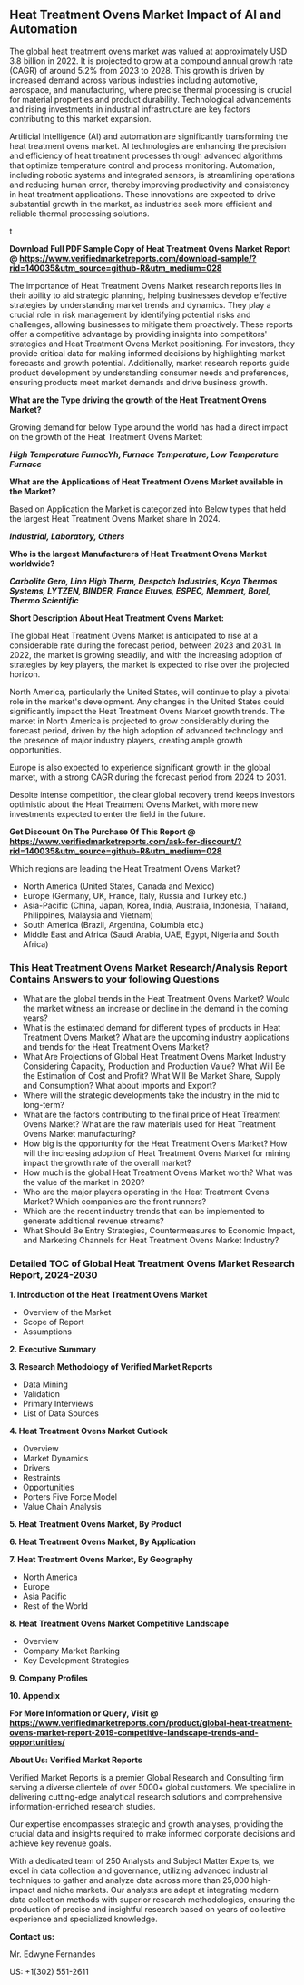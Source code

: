 <h2>Heat Treatment Ovens Market Impact of AI and Automation</h2><p>The global heat treatment ovens market was valued at approximately USD 3.8 billion in 2022. It is projected to grow at a compound annual growth rate (CAGR) of around 5.2% from 2023 to 2028. This growth is driven by increased demand across various industries including automotive, aerospace, and manufacturing, where precise thermal processing is crucial for material properties and product durability. Technological advancements and rising investments in industrial infrastructure are key factors contributing to this market expansion.</p><p>Artificial Intelligence (AI) and automation are significantly transforming the heat treatment ovens market. AI technologies are enhancing the precision and efficiency of heat treatment processes through advanced algorithms that optimize temperature control and process monitoring. Automation, including robotic systems and integrated sensors, is streamlining operations and reducing human error, thereby improving productivity and consistency in heat treatment applications. These innovations are expected to drive substantial growth in the market, as industries seek more efficient and reliable thermal processing solutions.</p>t</p><p id="" class=""><strong>Download Full PDF Sample Copy of Heat Treatment Ovens Market Report @ <a href="https://www.verifiedmarketreports.com/download-sample/?rid=140035&utm_source=github-R&utm_medium=028" target="_blank">https://www.verifiedmarketreports.com/download-sample/?rid=140035&utm_source=github-R&utm_medium=028</a></strong></p><p>The importance of&nbsp;Heat Treatment Ovens Market research reports lies in their ability to aid strategic planning, helping businesses develop effective strategies by understanding market trends and dynamics. They play a crucial role in risk management by identifying potential risks and challenges, allowing businesses to mitigate them proactively. These reports offer a competitive advantage by providing insights into competitors' strategies and Heat Treatment Ovens Market positioning. For investors, they provide critical data for making informed decisions by highlighting market forecasts and growth potential. Additionally, market research reports guide product development by understanding consumer needs and preferences, ensuring products meet market demands and drive business growth.</p><p><strong>What are the&nbsp;Type driving the growth of the Heat Treatment Ovens Market?</strong></p><p id="" class="">Growing demand for below Type around the world has had a direct impact on the growth of the Heat Treatment Ovens Market:</p><em><strong>High Temperature FurnacYh, Furnace Temperature, Low Temperature Furnace</strong></em></p><strong>What are the&nbsp;Applications&nbsp;of Heat Treatment Ovens Market available in the Market?</strong></p><p id="" class="">Based on Application the Market is categorized into Below types that held the largest Heat Treatment Ovens Market share In 2024.</p><em><strong>Industrial, Laboratory, Others</strong></em></p><strong>Who is the largest Manufacturers of Heat Treatment Ovens Market worldwide?</strong></p><p><em><strong>Carbolite Gero, Linn High Therm, Despatch Industries, Koyo Thermos Systems, LYTZEN, BINDER, France Etuves, ESPEC, Memmert, Borel, Thermo Scientific</strong></em></p><p id="" class=""><strong>Short Description About Heat Treatment Ovens Market:</strong></p><p>The global Heat Treatment Ovens Market is anticipated to rise at a considerable rate during the forecast period, between 2023 and 2031. In 2022, the market is growing steadily, and with the increasing adoption of strategies by key players, the market is expected to rise over the projected horizon.</p><p>North America, particularly the United States, will continue to play a pivotal role in the market's development. Any changes in the United States could significantly impact the Heat Treatment Ovens Market growth trends. The market in North America is projected to grow considerably during the forecast period, driven by the high adoption of advanced technology and the presence of major industry players, creating ample growth opportunities.</p><p>Europe is also expected to experience significant growth in the global market, with a strong CAGR during the forecast period from 2024 to 2031.</p><p>Despite intense competition, the clear global recovery trend keeps investors optimistic about the Heat Treatment Ovens Market, with more new investments expected to enter the field in the future.</p><p id="" class=""><strong>Get Discount On The Purchase Of This Report @ <a href="https://www.verifiedmarketreports.com/ask-for-discount/?rid=140035&utm_source=github-R&utm_medium=028" target="_blank">https://www.verifiedmarketreports.com/ask-for-discount/?rid=140035&utm_source=github-R&utm_medium=028</a></strong></p>Which regions are leading the Heat Treatment Ovens Market?</p><ul><li>North America (United States, Canada and Mexico)</li><li>Europe (Germany, UK, France, Italy, Russia and Turkey etc.)</li><li>Asia-Pacific (China, Japan, Korea, India, Australia, Indonesia, Thailand, Philippines, Malaysia and Vietnam)</li><li>South America (Brazil, Argentina, Columbia etc.)</li><li>Middle East and Africa (Saudi Arabia, UAE, Egypt, Nigeria and South Africa)</li></ul><h3 id="" class="">This Heat Treatment Ovens Market Research/Analysis Report Contains Answers to your following Questions</h3><ul><li>What are the global trends in the Heat Treatment Ovens Market? Would the market witness an increase or decline in the demand in the coming years?</li><li>What is the estimated demand for different types of products in Heat Treatment Ovens Market? What are the upcoming industry applications and trends for the Heat Treatment Ovens Market?</li><li>What Are Projections of Global Heat Treatment Ovens Market Industry Considering Capacity, Production and Production Value? What Will Be the Estimation of Cost and Profit? What Will Be Market Share, Supply and Consumption? What about imports and Export?</li><li>Where will the strategic developments take the industry in the mid to long-term?</li><li>What are the factors contributing to the final price of Heat Treatment Ovens Market? What are the raw materials used for Heat Treatment Ovens Market manufacturing?</li><li>How big is the opportunity for the Heat Treatment Ovens Market? How will the increasing adoption of Heat Treatment Ovens Market for mining impact the growth rate of the overall market?</li><li>How much is the global Heat Treatment Ovens Market worth? What was the value of the market In 2020?</li><li>Who are the major players operating in the Heat Treatment Ovens Market? Which companies are the front runners?</li><li>Which are the recent industry trends that can be implemented to generate additional revenue streams?</li><li>What Should Be Entry Strategies, Countermeasures to Economic Impact, and Marketing Channels for Heat Treatment Ovens Market Industry?</li></ul><h3 id="" class="">Detailed TOC of Global Heat Treatment Ovens Market Research Report, 2024-2030</h3><p id="" class=""><strong>1. Introduction of the Heat Treatment Ovens Market</strong></p><ul><li>Overview of the Market</li><li>Scope of Report</li><li>Assumptions</li></ul><p id="" class=""><strong>2. Executive Summary</strong></p><p id="" class=""><strong>3. Research Methodology of Verified Market Reports</strong></p><ul><li>Data Mining</li><li>Validation</li><li>Primary Interviews</li><li>List of Data Sources</li></ul><p id="" class=""><strong>4. Heat Treatment Ovens Market Outlook</strong></p><ul><li>Overview</li><li>Market Dynamics</li><li>Drivers</li><li>Restraints</li><li>Opportunities</li><li>Porters Five Force Model</li><li>Value Chain Analysis</li></ul><p id="" class=""><strong>5. Heat Treatment Ovens Market, By Product</strong></p><p id="" class=""><strong>6. Heat Treatment Ovens Market, By Application</strong></p><p id="" class=""><strong>7. Heat Treatment Ovens Market, By Geography</strong></p><ul><li>North America</li><li>Europe</li><li>Asia Pacific</li><li>Rest of the World</li></ul><p id="" class=""><strong>8. Heat Treatment Ovens Market Competitive Landscape</strong></p><ul><li>Overview</li><li>Company Market Ranking</li><li>Key Development Strategies</li></ul><p id="" class=""><strong>9. Company Profiles</strong></p><p id="" class=""><strong>10. Appendix</strong></p><p id="" class=""><strong>For More Information or Query, Visit @ <a href="https://www.verifiedmarketreports.com/product/global-heat-treatment-ovens-market-report-2019-competitive-landscape-trends-and-opportunities/" target="_blank">https://www.verifiedmarketreports.com/product/global-heat-treatment-ovens-market-report-2019-competitive-landscape-trends-and-opportunities/</a></strong></p><p id="" class=""><strong>About Us: Verified Market Reports</strong></p><p id="" class="">Verified Market Reports is a premier Global Research and Consulting firm serving a diverse clientele of over 5000+ global customers. We specialize in delivering cutting-edge analytical research solutions and comprehensive information-enriched research studies.</p><p id="" class="">Our expertise encompasses strategic and growth analyses, providing the crucial data and insights required to make informed corporate decisions and achieve key revenue goals.</p><p id="" class="">With a dedicated team of 250 Analysts and Subject Matter Experts, we excel in data collection and governance, utilizing advanced industrial techniques to gather and analyze data across more than 25,000 high-impact and niche markets. Our analysts are adept at integrating modern data collection methods with superior research methodologies, ensuring the production of precise and insightful research based on years of collective experience and specialized knowledge.</p><p id="" class=""><strong>Contact us:</strong></p><p id="" class="">Mr. Edwyne Fernandes</p><p id="" class="">US: +1(302) 551-2611</p>
